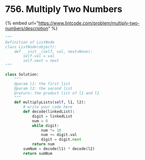 # 756. Multiply Two Numbers

{% embed url="https://www.lintcode.com/problem/multiply-two-numbers/description" %}

```python
"""
Definition of ListNode
class ListNode(object):
    def __init__(self, val, next=None):
        self.val = val
        self.next = next
"""

class Solution:
    """
    @param l1: the first list
    @param l2: the second list
    @return: the product list of l1 and l2
    """
    def multiplyLists(self, l1, l2):
        # write your code here
        def decode(linkedList):
            digit = linkedList
            num = 0
            while digit:
                num *= 10
                num += digit.val
                digit = digit.next
            return num
        sumNum = decode(l1) * decode(l2)
        return sumNum
```


